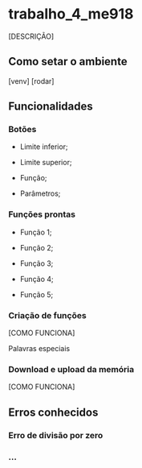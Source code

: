 # trabalho_4_me918

[DESCRIÇÃO]

## Como setar o ambiente

[venv]
[rodar]

## Funcionalidades

### Botões

- Limite inferior;

- Limite superior;

- Função;

- Parâmetros;

### Funções prontas

- Função 1;

- Função 2;

- Função 3;

- Função 4;

- Função 5;

### Criação de funções

[COMO FUNCIONA]

Palavras especiais

### Download e upload da memória

[COMO FUNCIONA]

## Erros conhecidos

### Erro de divisão por zero

### ...
